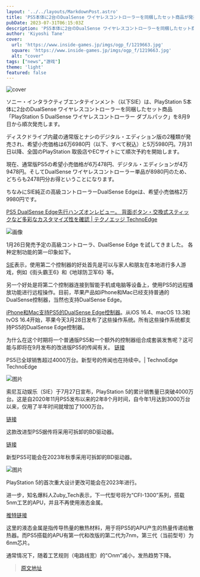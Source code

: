 ```yaml
---
layout: '../../layouts/MarkdownPost.astro'
title: 'PS5本体に2台のDualSense ワイヤレスコントローラーを同梱したセット商品が発売―単品で買うより2478円分お得'
pubDate: 2023-07-31T06:15:03Z
description: 'PS5本体に2台のDualSense ワイヤレスコントローラーを同梱したセット商品が発売されます。このセット商品を購入すると、単品で買うより2478円分お得になります。'
author: 'Kiyoshi Tane'
cover:
  url: 'https://www.inside-games.jp/imgs/ogp_f/1219663.jpg'
  square: 'https://www.inside-games.jp/imgs/ogp_f/1219663.jpg'
  alt: "cover"
tags: ["news","游戏"]
theme: 'light'
featured: false
---
```


![cover](https://www.inside-games.jp/imgs/ogp_f/1219663.jpg)

ソニー・インタラクティブエンタテインメント（以下SIE）は、PlayStation 5本体に2台のDualSense ワイヤレスコントローラーを同梱したセット商品「PlayStation 5 DualSense ワイヤレスコントローラー ダブルパック」を8月9日から順次発売します。

ディスクドライブ内蔵の通常版とナシのデジタル・エディション版の2種類が発売され、希望小売価格は6万6980円（以下、すべて税込）と5万5980円。7月31日以降、全国のPlayStation 取扱店やECサイトにて順次予約を開始します。

現在、通常版PS5の希望小売価格が6万478円、デジタル・エディションが4万9478円。そしてDualSense ワイヤレスコントローラー単品が8980円のため、どちらも2478円分お得ということになります。

ちなみにSIE純正の高級コントローラーDualSense Edgeは、希望小売価格2万9980円です。

[PS5 DualSense Edge先行ハンズオンレビュー。 背面ボタン・交換式スティックなど多彩なカスタマイズ性を確認 | テクノエッジ TechnoEdge](https://www.techno-edge.net/article/2023/01/24/748.html)

![画像](https://www.inside-games.jp/imgs/zoom/1219664.jpg)

1月26日発売予定の高級コントローラ、DualSense Edge を試してきました。
各种定制功能的第一印象如下。

[SIE](https://www.techno-edge.net/article/2023/01/24/748.html)表示，使用第二个控制器的好处首先是可以与家人和朋友在本地进行多人游戏，例如《街头霸王6》和《地球防卫军6》等。

另一个好处是将第二个控制器连接到智能手机或电脑等设备上，使用PS5的远程播放功能进行远程操作。目前，苹果产品如iPhone和Mac已经支持普通的DualSense控制器，当然也支持DualSense Edge。

[iPhone和Mac支持PS5的DualSense Edge控制器](https://www.techno-edge.net/article/2023/03/28/1077.html)。从iOS 16.4、macOS 13.3和tvOS 16.4开始，苹果今天3月28日发布了这些操作系统。所有这些操作系统都支持PS5的DualSense Edge控制器。

为什么在这个时期将一个普通版PS5和一个额外的控制器组合成套装发售呢？这可能与即将在9月发布的改进版PS5的传闻有关。
[链接](https://www.techno-edge.net/article/2023/07/28/1662.html)

PS5已全球销售超过4000万台。新型号的传闻也在持续中。| TechnoEdge TechnoEdge

![图片](https://www.inside-games.jp/imgs/zoom/1219666.png)

索尼互动娱乐（SIE）于7月27日宣布，PlayStation 5的累计销售量已突破4000万台。这是自2020年11月PS5发布以来的2年8个月时间，自今年1月达到3000万台以来，仅用了半年时间就增加了1000万台。

[链接](https://www.techno-edge.net/article/2023/07/28/1662.html)

这款改进型PS5据传将采用可拆卸的BD驱动器。

[链接](https://www.techno-edge.net/article/2022/09/20/295.html)

新型PS5可能会在2023年秋季采用可拆卸的BD驱动器。

![图片](https://www.inside-games.jp/imgs/zoom/1219667.png)

PlayStation 5的首次重大设计更改可能会在2023年进行。

进一步，知名爆料人Zuby_Tech表示，下一代型号将为“CFI-1300”系列，搭载5nm工艺的APU，并且不再使用液态金属。

[推特链接](https://twitter.com/Zuby_Tech/status/1683978043751124994?s=20)

这里的液态金属是指传导热量的散热材料，用于将PS5的APU产生的热量传递给散热器。而PS5搭载的APU有第一代和改版的第二代为7nm，第三代（当前型号）为6nm芯片。

通常情况下，随着工艺规则（电路线宽）的“○nm”减小，发热趋势下降。

>[原文地址](https://www.inside-games.jp/article/2023/07/31/147539.html)  